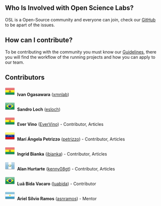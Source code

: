 
<!--

.. title: Team

.. slug: Team

.. date: 2022-03-31

.. author: Lua Bida Vacaro

.. tags:

.. category:

.. link:

.. description:

.. type: text

-->

  

## Who Is Involved with Open Science Labs?



OSL is a Open-Source community and everyone can join, check our [GitHub](https://github.com/OpenScienceLabs/opensciencelabs.github.io) to be apart of the issues.
  

## How can I contribute?

  
To be contributing with the community you must know our [Guidelines](https://opensciencelabs.org/guidelines/list/), there you will find the workflow of the running projects and how you can apply to our team. 

  
## Contributors


![Bolivia](/images/flags/32x32/bo.png)&nbsp;&nbsp;**Ivan Ogasawara** ([xmnlab](https://github.com/xmnlab))


![Brasil](/images/flags/32x32/br.png)&nbsp;&nbsp;**Sandro Loch** ([esloch](https://github.com/esloch))


![Bolivia](/images/flags/32x32/bo.png)&nbsp;&nbsp;**Ever Vino** ([EverVino](https://github.com/EverVino)) - Contributor, Articles


![Venezuela](/images/flags/32x32/ve.png)&nbsp;&nbsp;**Marí Ángela Petrizzo** ([petrizzo](https://github.com/petrizzo)) - Contributor, Articles


![Bolivia](/images/flags/32x32/bo.png)&nbsp;&nbsp;**Ingrid Bianka** ([ibianka](https://github.com/ibianka)) - Contributor, Articles


![Guatemala](/images/flags/32x32/gt.png)&nbsp;&nbsp;**Alan Hurtarte** ([kenny08gt](https://github.com/kenny08gt)) - Contributor, Articles


![Brasil](/images/flags/32x32/br.png)&nbsp;&nbsp;**Luã Bida Vacaro** ([luabida](https://github.com/luabida)) - Contributor


![Argentina](/images/flags/32x32/ar.png)&nbsp;&nbsp;**Ariel Silvio Ramos** ([asnramos](https://github.com/asnramos)) - Mentor


<!--
talvez fique melhor dividido com as funcoes abaixo, mas vejo que alguns fazem mais de uma funcao
## Mentors
## Articles
## Translators
-->

 
